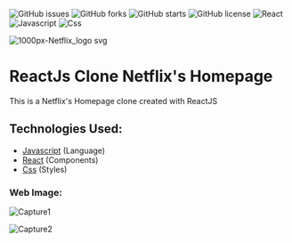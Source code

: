 ![GitHub issues](https://img.shields.io/github/issues/programador404/ReactJs-Clone-Netflix)
![GitHub forks](https://img.shields.io/github/forks/programador404/ReactJs-Clone-Netflix)
![GitHub starts](https://img.shields.io/github/stars/programador404/ReactJs-Clone-Netflix)
![GitHub license](https://img.shields.io/github/license/programador404/ReactJs-Clone-Netflix)
![React](https://img.shields.io/badge/React-components-orange)
![Javascript](https://img.shields.io/badge/Javascript-Language-yellow)
![Css](https://img.shields.io/badge/Css-Styles-blue)

![1000px-Netflix_logo svg](https://user-images.githubusercontent.com/48457700/117522825-c7a92c80-af8b-11eb-9ec2-d5a1380e78c7.png)


# ReactJs Clone Netflix's Homepage
This is a Netflix's Homepage clone created with ReactJS

## Technologies Used:
- [Javascript](https://developer.mozilla.org/pt-BR/docs/Web/JavaScript) (Language)
- [React](https://pt-br.reactjs.org/) (Components)
- [Css](https://developer.mozilla.org/pt-BR/docs/Web/CSS) (Styles)

### Web Image:
![Capture1](https://user-images.githubusercontent.com/48457700/117522832-d099fe00-af8b-11eb-90ab-294574f19dc8.PNG)


![Capture2](https://user-images.githubusercontent.com/48457700/117522847-dee81a00-af8b-11eb-9f36-e6d7976dd4f0.PNG)

